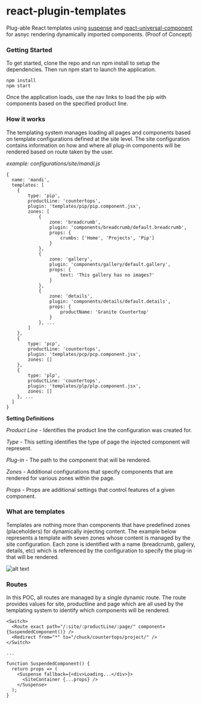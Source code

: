 # react-plugin-templates
Plug-able React templates using [suspense](https://reactjs.org/docs/code-splitting.html#suspense) and [react-universal-component](https://github.com/faceyspacey/react-universal-component) for asnyc rendering dynamically imported components. (Proof of Concept)

### Getting Started

To get started, clone the repo and run npm install to setup the dependencies. Then run npm start to launch the application.

```
npm install
npm start
```

Once the application loads, use the nav links to load the pip with components based on the specified product line.


### How it works
The templating system manages loading all pages and components based on template configurations defined at the site level. The site configuration contains information on how and where all plug-in components will be rendered based on route taken by the user.

<i>example: configurations/site/mandi.js</i>
```
{
  name: 'mandi',
  templates: [
    {
        type: 'pip',
        productLine: 'countertops',
        plugin: 'templates/pip/pip.component.jsx',
        zones: [
            {
                zone: 'breadcrumb',
                plugin: 'components/breadcrumb/default.breadcrumb',
                props: {
                    crumbs: ['Home', 'Projects', 'Pip']
                }
            },
            {
                zone: 'gallery',
                plugin: 'components/gallery/default.gallery',
                props: {
                    text: 'This gallery has no images?'
                }
            },
            {
                zone: 'details',
                plugin: 'components/details/default.details',
                props: {
                    productName: 'Granite Countertop'
                }
            }, ...
        ]
    },
    {
        type: 'pcp',
        productLine: 'countertops',
        plugin: 'templates/pcp/pcp.component.jsx',
        zones: []
    },
    {
        type: 'plp',
        productLine: 'countertops',
        plugin: 'templates/plp/plp.component.jsx',
        zones: []
    }, ...
  ]
}
```
<b>Setting Definitions</b>

<i>Product Line</i> - Identifies the product line the configuration was created for.

<i>Type</i> - This setting identifies the type of page the injected component will represent.

<i>Plug-in</i> - The path to the component that will be rendered.

<i>Zones</i> - Additional configurations that specify components that are rendered for various zones within the page.

<i>Props</i> - Props are additional settings that control features of a given component.

### What are templates

Templates are nothing more than components that have predefined zones (placeholders) for dynamically injecting content. The example below represents a template with seven zones whose content is managed by the site configuration. Each zone is identified with a name (breadcrumb, gallery, details, etc) which is referenced by the configuration to specify the plug-in that will be rendered.

![alt text](https://raw.githubusercontent.com/eschall/react-plugin-templates/master/documentation/images/template-example.png)

### Routes

In this POC, all routes are managed by a single dynamic route. The route provides values for site, productline and page which are all used by the templating system to identify which components will be rendered.

```
<Switch>
  <Route exact path="/:site/:productLine/:page/" component={SuspendedComponent()} />
  <Redirect from="*" to="/chuck/countertops/project/" />
</Switch>

...

function SuspendedComponent() {
  return props => (
    <Suspense fallback={<div>Loading...</div>}>
      <SiteContainer {...props} />
    </Suspense>
  );
}
```
